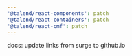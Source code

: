 ```yaml
---
'@talend/react-components': patch
'@talend/react-containers': patch
'@talend/react-cmf': patch
---
```


docs: update links from surge to github.io
